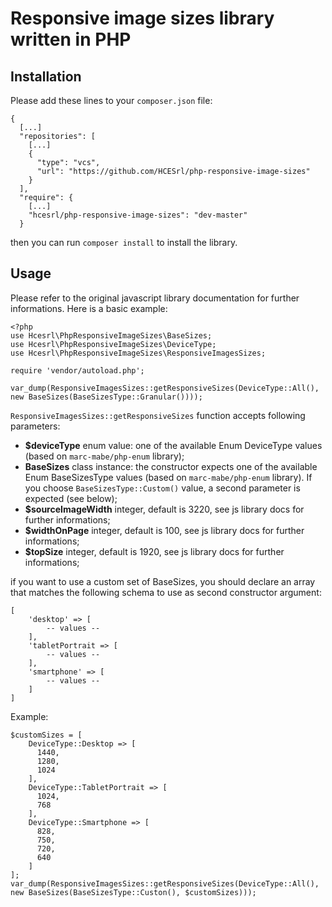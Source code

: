 # Responsive image sizes library written in PHP

## Installation

Please add these lines to your `composer.json` file:
```
{
  [...]
  "repositories": [
    [...]
    {
      "type": "vcs",
      "url": "https://github.com/HCESrl/php-responsive-image-sizes"
    }
  ],
  "require": {
    [...]
    "hcesrl/php-responsive-image-sizes": "dev-master"
  }
```

then you can run `composer install` to install the library.

## Usage
Please refer to the original javascript library documentation for further informations. 
Here is a basic example:

```
<?php
use Hcesrl\PhpResponsiveImageSizes\BaseSizes;
use Hcesrl\PhpResponsiveImageSizes\DeviceType;
use Hcesrl\PhpResponsiveImageSizes\ResponsiveImagesSizes;

require 'vendor/autoload.php';

var_dump(ResponsiveImagesSizes::getResponsiveSizes(DeviceType::All(), new BaseSizes(BaseSizesType::Granular())));
```

`ResponsiveImagesSizes::getResponsiveSizes` function accepts following parameters:

* **$deviceType** enum value: one of the available Enum DeviceType values (based on `marc-mabe/php-enum` library);
* **BaseSizes** class instance: the constructor expects one of the available Enum BaseSizesType values (based on `marc-mabe/php-enum` library). If you choose `BaseSizesType::Custom()` value, a second parameter is expected (see below);
* **$sourceImageWidth** integer, default is 3220, see js library docs for further informations;
* **$widthOnPage** integer, default is 100, see js library docs for further informations;
* **$topSize** integer, default is 1920, see js library docs for further informations;

if you want to use a custom set of BaseSizes, you should declare an array that matches the following schema to use as second constructor argument:
```
[
    'desktop' => [
        -- values --
    ],
    'tabletPortrait => [
        -- values --
    ],
    'smartphone' => [
        -- values --
    ]
]
```

Example:
```
$customSizes = [
    DeviceType::Desktop => [
      1440,
      1280,
      1024
    ],
    DeviceType::TabletPortrait => [
      1024,
      768
    ],
    DeviceType::Smartphone => [
      828,
      750,
      720,
      640
    ]
];
var_dump(ResponsiveImagesSizes::getResponsiveSizes(DeviceType::All(), new BaseSizes(BaseSizesType::Custon(), $customSizes)));
```